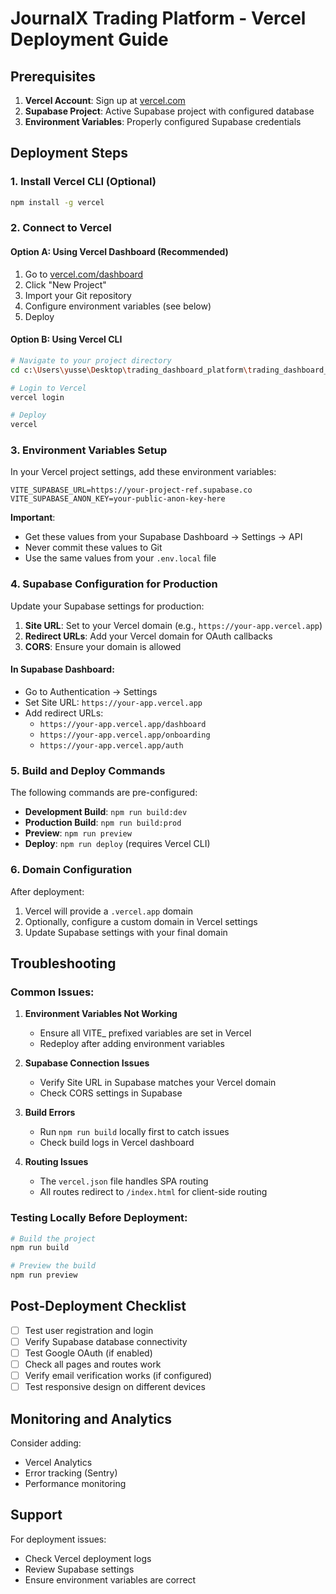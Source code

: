 # JournalX Trading Platform - Vercel Deployment Guide

## Prerequisites

1. **Vercel Account**: Sign up at [vercel.com](https://vercel.com)
2. **Supabase Project**: Active Supabase project with configured database
3. **Environment Variables**: Properly configured Supabase credentials

## Deployment Steps

### 1. Install Vercel CLI (Optional)
```bash
npm install -g vercel
```

### 2. Connect to Vercel

#### Option A: Using Vercel Dashboard (Recommended)
1. Go to [vercel.com/dashboard](https://vercel.com/dashboard)
2. Click "New Project"
3. Import your Git repository
4. Configure environment variables (see below)
5. Deploy

#### Option B: Using Vercel CLI
```bash
# Navigate to your project directory
cd c:\Users\yusse\Desktop\trading_dashboard_platform\trading_dashboard_platform\JOURNALX\journalxplatform

# Login to Vercel
vercel login

# Deploy
vercel
```

### 3. Environment Variables Setup

In your Vercel project settings, add these environment variables:

```
VITE_SUPABASE_URL=https://your-project-ref.supabase.co
VITE_SUPABASE_ANON_KEY=your-public-anon-key-here
```

**Important**: 
- Get these values from your Supabase Dashboard → Settings → API
- Never commit these values to Git
- Use the same values from your `.env.local` file

### 4. Supabase Configuration for Production

Update your Supabase settings for production:

1. **Site URL**: Set to your Vercel domain (e.g., `https://your-app.vercel.app`)
2. **Redirect URLs**: Add your Vercel domain for OAuth callbacks
3. **CORS**: Ensure your domain is allowed

#### In Supabase Dashboard:
- Go to Authentication → Settings
- Set Site URL: `https://your-app.vercel.app`
- Add redirect URLs:
  - `https://your-app.vercel.app/dashboard`
  - `https://your-app.vercel.app/onboarding`
  - `https://your-app.vercel.app/auth`

### 5. Build and Deploy Commands

The following commands are pre-configured:

- **Development Build**: `npm run build:dev`
- **Production Build**: `npm run build:prod`
- **Preview**: `npm run preview`
- **Deploy**: `npm run deploy` (requires Vercel CLI)

### 6. Domain Configuration

After deployment:
1. Vercel will provide a `.vercel.app` domain
2. Optionally, configure a custom domain in Vercel settings
3. Update Supabase settings with your final domain

## Troubleshooting

### Common Issues:

1. **Environment Variables Not Working**
   - Ensure all VITE_ prefixed variables are set in Vercel
   - Redeploy after adding environment variables

2. **Supabase Connection Issues**
   - Verify Site URL in Supabase matches your Vercel domain
   - Check CORS settings in Supabase

3. **Build Errors**
   - Run `npm run build` locally first to catch issues
   - Check build logs in Vercel dashboard

4. **Routing Issues**
   - The `vercel.json` file handles SPA routing
   - All routes redirect to `/index.html` for client-side routing

### Testing Locally Before Deployment:

```bash
# Build the project
npm run build

# Preview the build
npm run preview
```

## Post-Deployment Checklist

- [ ] Test user registration and login
- [ ] Verify Supabase database connectivity
- [ ] Test Google OAuth (if enabled)
- [ ] Check all pages and routes work
- [ ] Verify email verification works (if configured)
- [ ] Test responsive design on different devices

## Monitoring and Analytics

Consider adding:
- Vercel Analytics
- Error tracking (Sentry)
- Performance monitoring

## Support

For deployment issues:
- Check Vercel deployment logs
- Review Supabase settings
- Ensure environment variables are correct
